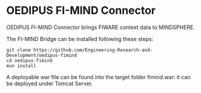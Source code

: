 # OEDIPUS FI-MIND Connector
OEDIPUS FI-MIND Connector brings FIWARE context data to MINDSPHERE.

The FI-MIND Bridge can be installed following these steps:
	
~~~~
git clone https://github.com/Engineering-Research-and-Development/oedipus-fimind
cd oedipus-fimind
mvn install
~~~~

A deployable war file can be found into the target folder fimind.war: it can be deployed under Tomcat Server.
